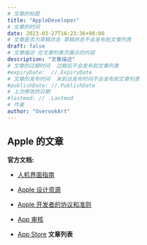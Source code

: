 ```yaml
---
# 文章的标题
title: "AppleDeveloper"
# 文章的时间
date: 2023-03-27T16:23:36+08:00
# 文章是否为草稿状态 草稿状态不会发布到文章列表
draft: false
# 文章描述 在文章列表页展示的内容
description: "文章描述"
# 文章的过期时间  过期后不会发布到文章列表
#expiryDate:  //.ExpiryDate
# 文章的发布时间  未到达发布时间不会发布到文章列表
#publishDate: //.PublishDate
# 上次修改的日期
#lastmod: // .Lastmod
# 作者
author: "OverookArt"
---
```


## Apple 的文章  

**官方文档:**

* [人机界面指南](https://developer.apple.com/cn/design/human-interface-guidelines/ '帮助你为任何 Apple 平台设计优秀使用体验的指南和最佳实践。')
* [Apple 设计资源](https://developer.apple.com/cn/design/resources/ '使用 Sketch、Photoshop 和 XD 模板、指南以及其他资源快速精准地设计 App')
* [Apple 开发者的协议和准则](https://developer.apple.com/cn/support/terms/ '要使用 Apple 的开发者工具和服务，或者在 Apple 平台上分发软件，你需要遵守以下协议和准则中的适用条款。在设计和开发软件时，请务必仔细阅读相关条款')

* [App 审核](https://developer.apple.com/cn/distribute/app-review/ '我们会审核提交到 App Store 的所有 App、App 更新、App 套装、App 内购买项目以及 App 内活动，为用户提供安全可靠的体验，并为开发者提供成功的机会。在你进行规划和构建时，请详阅这些准则和资源，以便尽可能顺利地通过审核流程。')
* [App Store](https://developer.apple.com/cn/app-store/ '作为用户探索和下载 App 的好去处，App Store 不仅安全可靠、值得信赖，它更提供了巨大的商机，让开发者能在 175 个地区提供面向 iPhone、iPad、Mac、Apple TV、Apple Vision Pro 及 Apple Watch 的 App 和服务。查看文章、指南及其他资源，从而帮助你设计出精彩绝伦的 App，触及更多用户，并不断发展你的业务。')
**文章列表**
